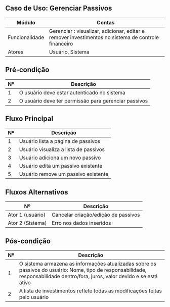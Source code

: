 ## Caso de Uso: Gerenciar Passivos

|     Módulo        | Contas |
|-------------------|--------------------|
|   Funcionalidade  | Gerenciar : visualizar, adicionar, editar e remover investimentos no sistema de controle financeiro |
|   Atores          | Usuário, Sistema |
 
 ## Pré-condição 

| Nº | Descrição |
| -- | ----------|
| 1 | O usuário deve estar autenticado no sistema |
| 2 | O usuário deve ter permissão para gerenciar passivos |

 ## Fluxo Principal

| Nº| Descrição |
|---|  -------- |
| 1 | Usuário lista a página de passivos |
| 2 | Usuário visualiza a lista de passivos |
| 3 | Usuário adiciona um novo passivo |
| 4 | Usuário edita um passivo existente |
| 5 | Usuário remove um passivo existente |

## Fluxos Alternativos

| Nº | Descrição |
| -- | --------- |
| Ator 1 (usuário) | Cancelar criação/edição de passivos |
| Ator 2 (Sistema) | Erro nos dados inseridos |

 ## Pós-condição 

| Nº | Descrição |
| -- | --------- |
| 1 | O sistema armazena as informações atualizadas sobre os passivos do usuário: Nome, tipo de responsabilidade, responsabilidade dentro/fora,	juros, valor devido	e se está ativo |
| 2 | A lista de investimentos reflete todas as modificações feitas pelo usuário |